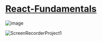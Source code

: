 # [React-Fundamentals](https://github.com/damlahub/udemy-react-2/tree/main/React-Fundamentals)
![image](https://github.com/damlahub/udemy-react-2/assets/69016971/7d1e97ce-fb03-4354-94c4-6f9fd53b5797)

![ScreenRecorderProject1](https://github.com/damlahub/udemy-react-2/assets/69016971/102efd54-d686-4ada-a9ef-41e4b068e313)
